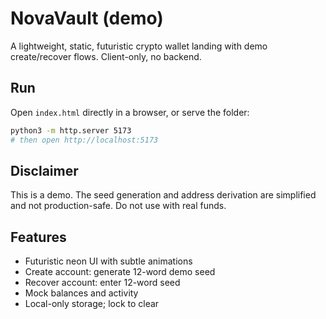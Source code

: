 NovaVault (demo)
=================

A lightweight, static, futuristic crypto wallet landing with demo create/recover flows. Client-only, no backend.

Run
---

Open `index.html` directly in a browser, or serve the folder:

```bash
python3 -m http.server 5173
# then open http://localhost:5173
```

Disclaimer
----------

This is a demo. The seed generation and address derivation are simplified and not production-safe. Do not use with real funds.

Features
--------

- Futuristic neon UI with subtle animations
- Create account: generate 12-word demo seed
- Recover account: enter 12-word seed
- Mock balances and activity
- Local-only storage; lock to clear


